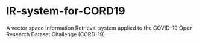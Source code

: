 # IR-system-for-CORD19
A vector space Information Retrieval system applied to the COVID-19 Open Research Dataset Challenge (CORD-19)

